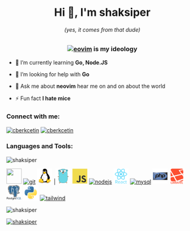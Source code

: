 <h1 align="center">Hi 👋, I'm shaksiper</h1>
<h6 align="center">(yes, it comes from that dude)</h6>
<h3 align="center"><a href="https://github.com/neovim/neovim"><img src="https://www.vectorlogo.zone/logos/neovimio/neovimio-icon.svg" height="30">eovim</a> is my ideology</h3>

- 🌱 I’m currently learning **Go, Node.JS**

- 🤝 I’m looking for help with **Go**

- 💬 Ask me about **neovim** hear me on and on about the world

- ⚡ Fun fact **I hate mice**

<h3 align="left">Connect with me:</h3>
<p align="left">
<a href="https://linkedin.com/in/cberkcetin" target="blank"><img align="center" src="https://raw.githubusercontent.com/rahuldkjain/github-profile-readme-generator/master/src/images/icons/Social/linked-in-alt.svg" alt="cberkcetin" height="30" width="40" /></a>
<a href="https://www.hackerrank.com/cberkcetin" target="blank"><img align="center" src="https://raw.githubusercontent.com/rahuldkjain/github-profile-readme-generator/master/src/images/icons/Social/hackerrank.svg" alt="cberkcetin" height="30" width="40" /></a>
</p>

<h3 align="left">Languages and Tools:</h3>

<p><img align="center" src="https://github-readme-stats.vercel.app/api/top-langs?username=shaksiper&show_icons=true&theme=radical&locale=en&layout=compact" alt="shaksiper" /></p>

<p align="left"><a><img src="https://www.vectorlogo.zone/logos/neovimio/neovimio-icon.svg" width="40" height="40"></a>
<a href="https://git-scm.com/" target="_blank" rel="noreferrer"><img src="https://www.vectorlogo.zone/logos/git-scm/git-scm-icon.svg" alt="git" width="40" height="40"/></a>
<a href="https://www.linux.org/" target="_blank" rel="noreferrer"><img src="https://raw.githubusercontent.com/devicons/devicon/master/icons/linux/linux-original.svg" alt="linux" width="40" height="40"/></a>
|<a href="https://golang.org" target="_blank" rel="noreferrer"><img src="https://raw.githubusercontent.com/devicons/devicon/master/icons/go/go-original.svg" alt="go" width="40" height="40"/></a>
<a href="https://developer.mozilla.org/en-US/docs/Web/JavaScript" target="_blank" rel="noreferrer"><img src="https://raw.githubusercontent.com/devicons/devicon/master/icons/javascript/javascript-original.svg" alt="javascript" width="40" height="40"/></a>
<a href="https://nodejs.org" target="_blank" rel="noreferrer">
<img src="https://www.vectorlogo.zone/logos/nodejs/nodejs-icon.svg" alt="nodejs" width="40" height="40"/></a>
<a href="https://reactjs.org/" target="_blank" rel="noreferrer"><img src="https://raw.githubusercontent.com/devicons/devicon/master/icons/react/react-original-wordmark.svg" alt="react" width="40" height="40"/></a>
<a href="https://mariadb.org/" target="_blank" rel="noreferrer"><img src="https://www.vectorlogo.zone/logos/mariadb/mariadb-icon.svg" alt="mysql" width="40" height="40"/></a> 
<a href="https://www.php.net" target="_blank" rel="noreferrer"><img src="https://raw.githubusercontent.com/devicons/devicon/master/icons/php/php-original.svg" alt="php" width="40" height="40"/></a>
<a href="https://laravel.com/" target="_blank" rel="noreferrer"><img src="https://raw.githubusercontent.com/devicons/devicon/master/icons/laravel/laravel-plain-wordmark.svg" alt="laravel" width="40" height="40"/></a>
<a href="https://www.postgresql.org" target="_blank" rel="noreferrer"><img src="https://raw.githubusercontent.com/devicons/devicon/master/icons/postgresql/postgresql-original-wordmark.svg" alt="postgresql" width="40" height="40"/></a>
<a href="https://www.python.org" target="_blank" rel="noreferrer"><img src="https://raw.githubusercontent.com/devicons/devicon/master/icons/python/python-original.svg" alt="python" width="40" height="40"/></a>
<a href="https://tailwindcss.com/" target="_blank" rel="noreferrer"><img src="https://www.vectorlogo.zone/logos/tailwindcss/tailwindcss-icon.svg" alt="tailwind" width="40" height="40"/></a>
</p>


<p align="left"><img src="https://komarev.com/ghpvc/?username=shaksiper&label=Profile%20views&color=0e75b6&style=flat" alt="shaksiper" /></p>

<p align="left"><a href="https://github.com/ryo-ma/github-profile-trophy"><img src="https://github-profile-trophy.vercel.app/?username=shaksiper" alt="shaksiper" /></a></p>
